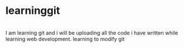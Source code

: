 # learninggit
<br>
I am learning git and i will be uploading all the code i have written while learning web development.
learning to modify git
